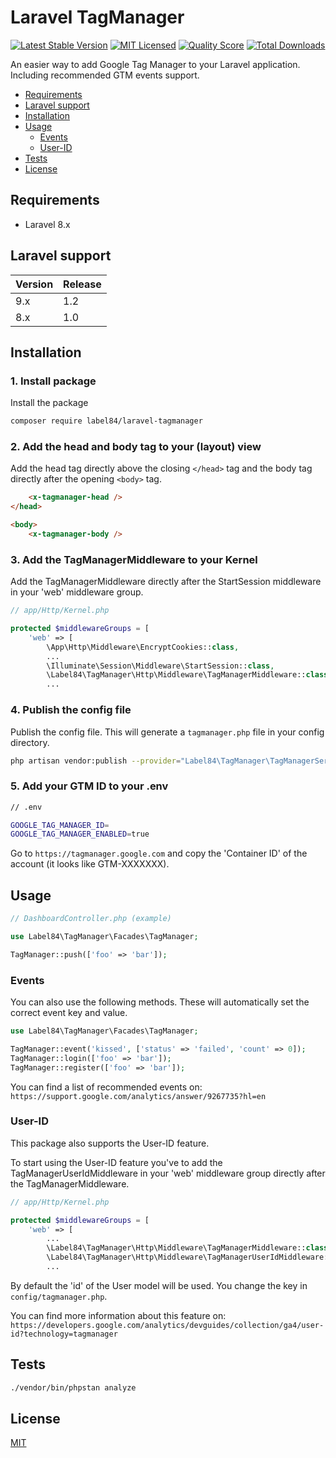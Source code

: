 # Laravel TagManager

[![Latest Stable Version](https://poser.pugx.org/label84/laravel-tagmanager/v/stable?style=flat-square)](https://packagist.org/packages/label84/laravel-tagmanager)
[![MIT Licensed](https://img.shields.io/badge/license-MIT-brightgreen.svg?style=flat-square)](LICENSE)
[![Quality Score](https://img.shields.io/scrutinizer/g/label84/laravel-tagmanager.svg?style=flat-square)](https://scrutinizer-ci.com/g/label84/laravel-tagmanager)
[![Total Downloads](https://img.shields.io/packagist/dt/label84/laravel-tagmanager.svg?style=flat-square)](https://packagist.org/packages/label84/laravel-tagmanager)

An easier way to add Google Tag Manager to your Laravel application. Including recommended GTM events support.

- [Requirements](#requirements)
- [Laravel support](#laravel-support)
- [Installation](#installation)
- [Usage](#usage)
  - [Events](#events)
  - [User-ID](#user-id)
- [Tests](#tests)
- [License](#license)

## Requirements

- Laravel 8.x

## Laravel support

| Version | Release |
|---------|---------|
| 9.x     | 1.2     |
| 8.x     | 1.0     |

## Installation

### 1. Install package

Install the package

```sh
composer require label84/laravel-tagmanager
```

### 2. Add the head and body tag to your (layout) view

Add the head tag directly above the closing ``</head>`` tag and the body tag directly after the opening ``<body>`` tag.

```html
    <x-tagmanager-head />
</head>

<body>
    <x-tagmanager-body />
```

### 3. Add the TagManagerMiddleware to your Kernel

Add the TagManagerMiddleware directly after the StartSession middleware in your 'web' middleware group.

```php
// app/Http/Kernel.php

protected $middlewareGroups = [
    'web' => [
        \App\Http\Middleware\EncryptCookies::class,
        ...
        \Illuminate\Session\Middleware\StartSession::class,
        \Label84\TagManager\Http\Middleware\TagManagerMiddleware::class,
        ...
```

### 4. Publish the config file

Publish the config file. This will generate a ``tagmanager.php`` file in your config directory.

```sh
php artisan vendor:publish --provider="Label84\TagManager\TagManagerServiceProvider" --tag="config"
```

### 5. Add your GTM ID to your .env

```sh
// .env

GOOGLE_TAG_MANAGER_ID=
GOOGLE_TAG_MANAGER_ENABLED=true
```

Go to ``https://tagmanager.google.com`` and copy the 'Container ID' of the account (it looks like GTM-XXXXXXX).

## Usage

```php
// DashboardController.php (example)

use Label84\TagManager\Facades\TagManager;

TagManager::push(['foo' => 'bar']);
```

### Events

You can also use the following methods. These will automatically set the correct event key and value.

```php
use Label84\TagManager\Facades\TagManager;

TagManager::event('kissed', ['status' => 'failed', 'count' => 0]);
TagManager::login(['foo' => 'bar']);
TagManager::register(['foo' => 'bar']);
```

You can find a list of recommended events on: ``https://support.google.com/analytics/answer/9267735?hl=en``

### User-ID

This package also supports the User-ID feature.

To start using the User-ID feature you've to add the TagManagerUserIdMiddleware in your 'web' middleware group directly after the TagManagerMiddleware.

```php
// app/Http/Kernel.php

protected $middlewareGroups = [
    'web' => [
        ...
        \Label84\TagManager\Http\Middleware\TagManagerMiddleware::class,
        \Label84\TagManager\Http\Middleware\TagManagerUserIdMiddleware::class,
        ...
```

By default the 'id' of the User model will be used. You change the key in ``config/tagmanager.php``.

You can find more information about this feature on: ``https://developers.google.com/analytics/devguides/collection/ga4/user-id?technology=tagmanager``

## Tests

```sh
./vendor/bin/phpstan analyze
```

## License

[MIT](https://opensource.org/licenses/MIT)
